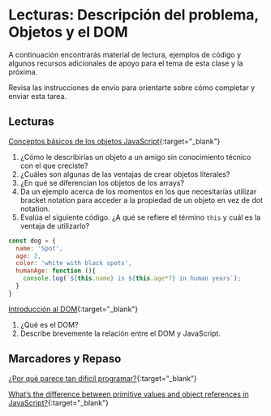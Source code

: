 ﻿# Lecturas: Descripción del problema, Objetos y el DOM

A continuación encontrarás material de lectura, ejemplos de código y algunos recursos adicionales de apoyo para el tema de esta clase y la próxima.

Revisa las instrucciones de envío para orientarte sobre cómo completar y enviar esta tarea.

## Lecturas

[Conceptos básicos de los objetos JavaScript](https://developer.mozilla.org/es/docs/Learn/JavaScript/Objects/Basics){:target="_blank"}

1. ¿Cómo le describirías un objeto a un amigo sin conocimiento técnico con el que creciste?
1. ¿Cuáles son algunas de las ventajas de crear objetos literales?
1. ¿En qué se diferencian los objetos de los arrays?
1. Da un ejemplo acerca de los momentos en los que necesitarías utilizar bracket notation para acceder a la propiedad de un objeto en vez de dot notation.
1. Evalúa el siguiente código. ¿A qué se refiere el término `this` y cuál es la ventaja de utilizarlo?

```js
const dog = {
  name: 'Spot',
  age: 2,
  color: 'white with black spots',
  humanAge: function (){
    console.log(`${this.name} is ${this.age*7} in human years`);
  }
}
```

[Introducción al DOM](https://developer.mozilla.org/es/docs/Web/API/Document_Object_Model/Introduction){:target="_blank"}

1. ¿Qué es el DOM?
1. Describe brevemente la relación entre el DOM y JavaScript.

## Marcadores y Repaso
<!--Aquí-->
[¿Por qué parece tan difícil programar?](https://www.uv.es/vimupi/programar.html){:target=”_blank”}

[What’s the difference between primitive values and object references in JavaScript?](https://betterprogramming.pub/intermediate-javascript-whats-the-difference-between-primitive-values-and-object-references-e863d70677b){:target="_blank"}

<!--
## Recursos adicionales

### Videos
 -->
